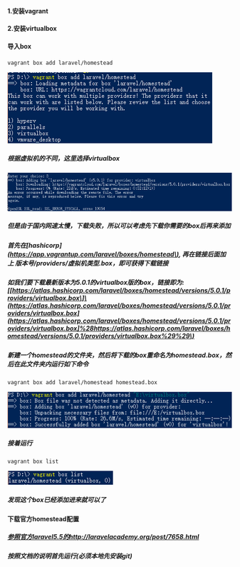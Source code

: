 #### 1.安装vagrant

#### 2.安装virtualbox

#### 导入box

`vagrant box add laravel/homestead`

![](/assets/20180118225040.png)

##### 根据虚拟机的不同，这里选择virtualbox

![](/assets/20180118225750.png)

##### 但是由于国内网速太慢，下载失败，所以可以考虑先下载你需要的box后再来添加

##### 首先在\[hashicorp\]\([https://app.vagrantup.com/laravel/boxes/homestead\)](https://app.vagrantup.com/laravel/boxes/homestead%29,再在链接后面加上), 再在链接后面加上 **版本号/providers/虚拟机类型.box**，即可获得下载链接

##### 如我们要下载最新版本为5.0.1的virtualbox版的box，链接即为:\[[https://atlas.hashicorp.com/laravel/boxes/homestead/versions/5.0.1/providers/virtualbox.box\]\(https://atlas.hashicorp.com/laravel/boxes/homestead/versions/5.0.1/providers/virtualbox.box](https://atlas.hashicorp.com/laravel/boxes/homestead/versions/5.0.1/providers/virtualbox.box]%28https://atlas.hashicorp.com/laravel/boxes/homestead/versions/5.0.1/providers/virtualbox.box%29%29\)

##### 新建一个homestead的文件夹，然后将下载的box重命名为homestead.box，然后在此文件夹内运行如下命令

```
vagrant box add laravel/homestead homestead.box
```

![](/assets/20180118225904.png)

##### 接着运行

```
vagrant box list
```

![](/assets/20180118230038.png)

##### 发现这个box已经添加进来就可以了

#### 下载官方homestead配置

##### [参照官方laravel5.5的http://laravelacademy.org/post/7658.html](#参照官方laravel55的httplaravelacademyorgpost7658html)

##### 按照文档的说明首先运行\(必须本地先安装git\)



